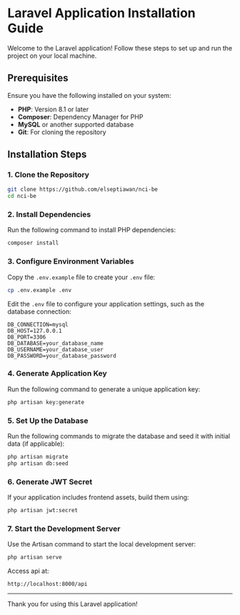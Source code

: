 # Laravel Application Installation Guide

Welcome to the Laravel application! Follow these steps to set up and run the project on your local machine.

## Prerequisites

Ensure you have the following installed on your system:

- **PHP**: Version 8.1 or later
- **Composer**: Dependency Manager for PHP
- **MySQL** or another supported database
- **Git**: For cloning the repository

## Installation Steps

### 1. Clone the Repository

```bash
git clone https://github.com/elseptiawan/nci-be
cd nci-be
```

### 2. Install Dependencies

Run the following command to install PHP dependencies:

```bash
composer install
```

### 3. Configure Environment Variables

Copy the `.env.example` file to create your `.env` file:

```bash
cp .env.example .env
```

Edit the `.env` file to configure your application settings, such as the database connection:

```
DB_CONNECTION=mysql
DB_HOST=127.0.0.1
DB_PORT=3306
DB_DATABASE=your_database_name
DB_USERNAME=your_database_user
DB_PASSWORD=your_database_password
```

### 4. Generate Application Key

Run the following command to generate a unique application key:

```bash
php artisan key:generate
```

### 5. Set Up the Database

Run the following commands to migrate the database and seed it with initial data (if applicable):

```bash
php artisan migrate
php artisan db:seed
```

### 6. Generate JWT Secret

If your application includes frontend assets, build them using:

```bash
php artisan jwt:secret
```

### 7. Start the Development Server

Use the Artisan command to start the local development server:

```bash
php artisan serve
```

Access api at:

```
http://localhost:8000/api
```

---

Thank you for using this Laravel application!

